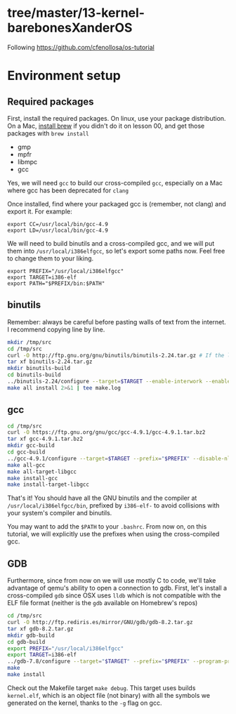 # tree/master/13-kernel-barebonesXanderOS
Following https://github.com/cfenollosa/os-tutorial

# Environment setup

Required packages
-----------------

First, install the required packages. On linux, use your package distribution. On a Mac, [install brew](http://brew.sh/) if
you didn't do it on lesson 00, and get those packages with `brew install`

- gmp
- mpfr
- libmpc
- gcc

Yes, we will need `gcc` to build our cross-compiled `gcc`, especially on a Mac where gcc has been deprecated for `clang`

Once installed, find where your packaged gcc is (remember, not clang) and export it. For example:

```
export CC=/usr/local/bin/gcc-4.9
export LD=/usr/local/bin/gcc-4.9
```

We will need to build binutils and a cross-compiled gcc, and we will put them into `/usr/local/i386elfgcc`, so
let's export some paths now. Feel free to change them to your liking.

```
export PREFIX="/usr/local/i386elfgcc"
export TARGET=i386-elf
export PATH="$PREFIX/bin:$PATH"
```

binutils
--------

Remember: always be careful before pasting walls of text from the internet. I recommend copying line by line.

```sh
mkdir /tmp/src
cd /tmp/src
curl -O http://ftp.gnu.org/gnu/binutils/binutils-2.24.tar.gz # If the link 404's, look for a more recent version
tar xf binutils-2.24.tar.gz
mkdir binutils-build
cd binutils-build
../binutils-2.24/configure --target=$TARGET --enable-interwork --enable-multilib --disable-nls --disable-werror --prefix=$PREFIX 2>&1 | tee configure.log
make all install 2>&1 | tee make.log
```

gcc
---
```sh
cd /tmp/src
curl -O https://ftp.gnu.org/gnu/gcc/gcc-4.9.1/gcc-4.9.1.tar.bz2
tar xf gcc-4.9.1.tar.bz2
mkdir gcc-build
cd gcc-build
../gcc-4.9.1/configure --target=$TARGET --prefix="$PREFIX" --disable-nls --disable-libssp --enable-languages=c --without-headers
make all-gcc 
make all-target-libgcc 
make install-gcc 
make install-target-libgcc 
```

That's it! You should have all the GNU binutils and the compiler at `/usr/local/i386elfgcc/bin`, prefixed by `i386-elf-` to avoid
collisions with your system's compiler and binutils.

You may want to add the `$PATH` to your `.bashrc`. From now on, on this tutorial, we will explicitly use the prefixes when using
the cross-compiled gcc.

GDB
---

Furthermore, since from now on we will use mostly C to code, we'll take advantage of qemu's
ability to open a connection to gdb. First, let's install a cross-compiled `gdb` since
OSX uses `lldb` which is not compatible with the ELF file format (neither is the `gdb` available
on Homebrew's repos)

```sh
cd /tmp/src
curl -O http://ftp.rediris.es/mirror/GNU/gdb/gdb-8.2.tar.gz
tar xf gdb-8.2.tar.gz
mkdir gdb-build
cd gdb-build
export PREFIX="/usr/local/i386elfgcc"
export TARGET=i386-elf
../gdb-7.8/configure --target="$TARGET" --prefix="$PREFIX" --program-prefix=i386-elf-
make
make install
```

Check out the Makefile target `make debug`. This target uses builds `kernel.elf`, which
is an object file (not binary) with all the symbols we generated on the kernel, thanks to
the `-g` flag on gcc.